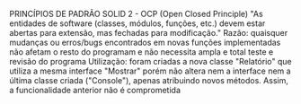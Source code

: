 PRINCÍPIOS DE PADRÃO SOLID 2 - OCP (Open Closed Principle)
"As entidades de software (classes, módulos, funções, etc.) devem estar abertas para extensão, mas fechadas para modificação."
Razão: quaisquer mudanças ou erros/bugs encontrados em novas funções implementadas não afetam o resto do programam e não necessita ampla e total teste e revisão do programa
Utilização: foram criadas a nova classe "Relatório" que utiliza a mesma interface "Mostrar" porém não altera nem a interface nem a última classe criada ("Console"), apenas atribuindo novos métodos. Assim, a funcionalidade anterior não é comprometida
